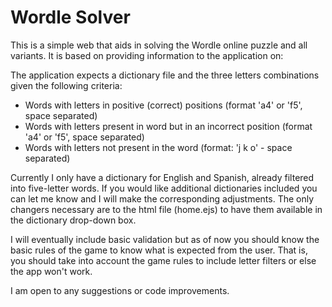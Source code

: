 # Wordle Solver

This is a simple web that aids in solving the Wordle online puzzle and all variants. It is based on providing information to the application on:

The application expects a dictionary file and the three letters combinations given the following criteria:

* Words with letters in positive (correct) positions (format 'a4' or 'f5', space separated)
* Words with letters present in word but in an incorrect position (format 'a4' or 'f5', space separated)
* Words with letters not present in the word (format: 'j k o' - space separated)

Currently I only have a dictionary for English and Spanish, already filtered into five-letter words. If you would like additional dictionaries included you can let me know and I will make the corresponding adjustments. The only changers necessary are to the html file (home.ejs) to have them available in the dictionary drop-down box.

I will eventually include basic validation but as of now you should know the basic rules of the game to know what is expected from the user. That is, you should take into account the game rules to include letter filters or else the app won't work.

I am open to any suggestions or code improvements.

